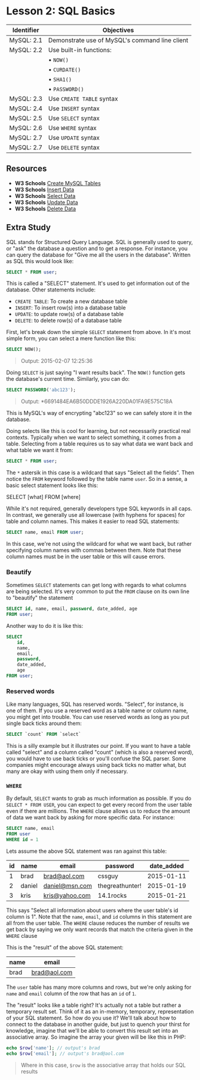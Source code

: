 # Lesson 2: SQL Basics

Identifier   | Objectives
-------------|------------
MySQL: 2.1   | Demonstrate use of MySQL's command line client
MySQL: 2.2   | Use built-in functions:
             | &bull; `NOW()`
             | &bull; `CURDATE()`
             | &bull; `SHA1()`
             | &bull; `PASSWORD()`
MySQL: 2.3   | Use `CREATE TABLE` syntax
MySQL: 2.4   | Use `INSERT` syntax
MySQL: 2.5   | Use `SELECT` syntax
MySQL: 2.6   | Use `WHERE` syntax
MySQL: 2.7   | Use `UPDATE` syntax
MySQL: 2.7   | Use `DELETE` syntax

## Resources
- __W3 Schools__ [Create MySQL Tables](http://www.w3schools.com/php/php_mysql_create_table.asp)
- __W3 Schools__ [Insert Data](http://www.w3schools.com/php/php_mysql_insert.asp)
- __W3 Schools__ [Select Data](http://www.w3schools.com/php/php_mysql_select.asp)
- __W3 Schools__ [Update Data](http://www.w3schools.com/php/php_mysql_update.asp)
- __W3 Schools__ [Delete Data](http://www.w3schools.com/php/php_mysql_delete.asp)

## Extra Study

SQL stands for Structured Query Language. SQL is generally used to query, or "ask" the database a question and to get a response. For instance, you can query the database for "Give me all the users in the database". Written as SQL this would look like:

```sql
SELECT * FROM user;
```

This is called a "SELECT" statement. It's used to get information out of the database. Other statements include:

- `CREATE TABLE`: To create a new database table
- `INSERT`: To insert row(s) into a database table
- `UPDATE`: to update row(s) of a database table
- `DELETE`: to delete row(s) of a database table

First, let's break down the simple `SELECT` statement from above. In it's most simple form, you can select a mere function like this:

```sql
SELECT NOW();
```

> Output: 2015-02-07 12:25:36

Doing `SELECT` is just saying "I want results back". The `NOW()` function gets the database's current time. Similarly, you can do:

```sql
SELECT PASSWORD('abc123');
```

> Output: *6691484EA6B50DDDE1926A220DA01FA9E575C18A

This is MySQL's way of encrypting "abc123" so we can safely store it in the database.

Doing selects like this is cool for learning, but not necessarily practical real contexts. Typically when we want to select something, it comes from a table. Selecting from a table requires us to say what data we want back and what table we want it from:

```sql
SELECT * FROM user;
```

The `*` astersik in this case is a wildcard that says "Select all the fields". Then notice the `FROM` keyword followed by the table name `user`. So in a sense, a basic select statement looks like this:

SELECT [what] FROM [where]

While it's not required, generally developers type SQL keywords in all caps. In contrast, we generally use all lowercase (with hyphens for spaces) for table and column names. This makes it easier to read SQL statements:

```sql
SELECT name, email FROM user;
```

In this case, we're not using the wildcard for what we want back, but rather specifying column names with commas between them. Note that these column names must be in the user table or this will cause errors.

### Beautify

Sometimes `SELECT` statements can get long with regards to what columns are being selected. It's very common to put the `FROM` clause on its own line to "beautify" the statement

```sql
SELECT id, name, email, password, date_added, age
FROM user;
```

Another way to do it is like this:

```sql
SELECT
	id,
	name,
	email,
	password,
	date_added,
	age
FROM user;
```

### Reserved words

Like many languages, SQL has reserved words. "Select", for instance, is one of them. If you use a reserved word as a table name or column name, you might get into trouble. You can use reserved words as long as you put single back ticks around them:

```sql
SELECT `count` FROM `select`
```

This is a silly example but it illustrates our point. If you want to have a table called "select" and a column called "count" (which is also a reserved word), you would have to use back ticks or you'll confuse the SQL parser. Some companies might encourage always using back ticks no matter what, but many are okay with using them only if necessary. 

### `WHERE`

By default, `SELECT` wants to grab as much information as possible. If you do `SELECT * FROM USER`, you can expect to get every record from the user table even if there are millions. The `WHERE` clause allows us to reduce the amount of data we want back by asking for more specific data. For instance:

```sql
SELECT name, email
FROM user
WHERE id = 1
```

Lets assume the above SQL statement was ran against this table:

id | name | email | password | date_added
---|------|-------|----------|----------
1|brad|brad@aol.com|cssguy|2015-01-11
2|daniel|daniel@msn.com|thegreathunter!|2015-01-19
3|kris|kris@yahoo.com|14.1rocks|2015-01-21

This says "Select all information about users where the user table's id column is 1". Note that the `name`, `email`, and `id` columns in this statement are all from the user table. The `WHERE` clause reduces the number of results we get back by saying we only want records that match the criteria given in the `WHERE` clause

This is the "result" of the above SQL statement:

name | email
-----|------
brad |brad@aol.com

The `user` table has many more columns and rows, but we're only asking for `name` and `email` column of the row that has an `id` of `1`.

The "result" looks like a table right? It's actually not a table but rather a temporary result set. Think of it as an in-memory, temporary, representation of your SQL statement. So how do you use it? We'll talk about how to connect to the database in another guide, but just to quench your thirst for knowledge, imagine that we'll be able to convert this result set into an associative array. So imagine the array your given will be like this in PHP:

```php
echo $row['name']; // output's brad
echo $row['email']; // output's brad@aol.com
```

> Where in this case, `$row` is the associative array that holds our SQL results